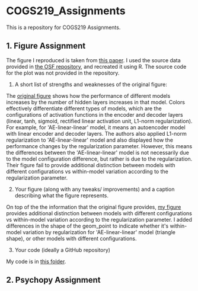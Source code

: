 # COGS219_Assignments
This is a repository for COGS219 Assignments.

## 1. Figure Assignment
The figure I reproduced is taken from [this paper](https://www.nature.com/articles/s41467-021-25500-y). 
I used the source data provided in [the OSF repository](https://osf.io/pb3v2), and recreated it using R. 
The source code for the plot was not provided in the repository.

1. A short list of strengths and weaknesses of the original figure:  

The [original figure](Figure_assignment/Figures/original_figure.jpg) shows how the performance of different models increases by the number of hidden layers increases in that model.
Colors effectively differentiate different types of models, which are the configurations of activation functions in the encoder and decoder layers (linear, tanh, sigmoid, rectified linear activation unit, L1-norm regularization). For example, for 'AE-linear-linear' model, it means an autoencoder model with linear encoder and decoder layers.
The authors also applied L1-norm regularization to 'AE-linear-linear' model and also displayed how the performance changes by the regularization parameter. However, this means the differences between the 'AE-linear-linear' model is not necessarily due to the model configuration difference, but rather is due to the regularization. Their figure fail to provide additional distinction between models with different configurations vs within-model variation according to the regularization parameter.

2. Your figure (along with any tweaks/ improvements) and a caption describing what the figure represents.  

On top of the the information that the original figure provides, [my figure](Figure_assignment/Figures/revised_figure.jpg) provides additional distinction between models with different configurations vs within-model variation according to the regularization parameter.
I added differences in the shape of the geom_point to indicate whether it's within-model variation by regularization for 'AE-linear-linear' model (triangle shape), or other models with different configurations.

3. Your code (ideally a GitHub repository)  

My code is in [this folder](Figure_assignment/Data_and_codes).

## 2. Psychopy Assignment